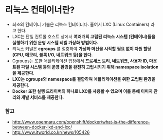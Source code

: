# 리눅스 컨테이너란?

* 최초의 컨테이너 기술은 리눅스 컨테이너다. 줄여서 LXC (Linux Containers) 라고 한다.
* LXC는 단일 컨트롤 호스트 상에서 __여러개의 고립된 리눅스 시스템 (컨테이너)들을 실행하기 위한 운영 시스템 레벨 가상화 방법이다.__
* 리눅스 커널은 __cgroups__ 를 절충하여 __가상화 머신을 시작할 필요 없이 자원 할당 (CPU, 메모리, 블록 I/O, 네트워크 등)을 한다.__
* Cgroups는 또한 애플리케이션 입장에서 __프로세스 트리, 네트워크, 사용자 ID, 마운트된 파일 시스템 등의 운영 환경을 완전히 고립시키기 위해
namespace isolation을 제공한다.__
* __LXC는 cgroups와 namespace를 결합하여 애플리케이션을 위한 고립된 환경을 제공한다.__
* __Docker 또한 실행 드라이버의 하나로 LXC를 사용할 수 있으며 이를 통해 이미지 관리와 개발 서비스를 제공한다.__

### 참고

* http://www.opennaru.com/openshift/docker/what-is-the-difference-between-docker-lxd-and-lxc/
* http://www.itworld.co.kr/news/105426
